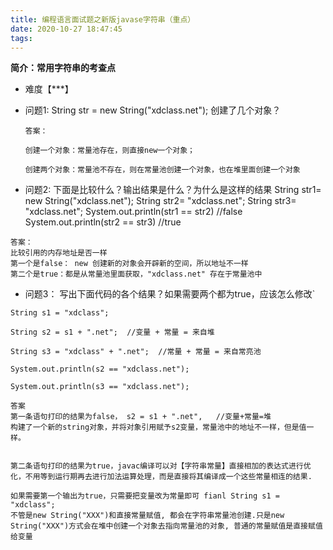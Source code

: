 ```yaml
---
title: 编程语言面试题之新版javase字符串（重点）
date: 2020-10-27 18:47:45
tags:
---
```

**简介：常用字符串的考查点**

* 难度【***】

* 问题1:  String str = new String("xdclass.net"); 创建了几个对象？

  ```
  答案：
  
  创建一个对象：常量池存在，则直接new一个对象；
  
  创建两个对象：常量池不存在，则在常量池创建一个对象，也在堆里面创建一个对象
  ```


* 问题2: 下面是比较什么？输出结果是什么？为什么是这样的结果
  String str1= new String("xdclass.net");
  String str2= "xdclass.net";
  String str3= "xdclass.net";
  System.out.println(str1 == str2) //false
  System.out.println(str2 == str3) //true

```
答案：
比较引用的内存地址是否一样
第一个是false： new 创建新的对象会开辟新的空间，所以地址不一样
第二个是true：都是从常量池里面获取，"xdclass.net" 存在于常量池中
```

* 问题3： 写出下面代码的各个结果？如果需要两个都为true，应该怎么修改`

```
String s1 = "xdclass";

String s2 = s1 + ".net";  //变量 + 常量 = 来自堆

String s3 = "xdclass" + ".net";  //常量 + 常量 = 来自常亮池

System.out.println(s2 == "xdclass.net"); 

System.out.println(s3 == "xdclass.net");
```

```
答案
第一条语句打印的结果为false， s2 = s1 + ".net",   //变量+常量=堆
构建了一个新的string对象，并将对象引用赋予s2变量，常量池中的地址不一样，但是值一样。


第二条语句打印的结果为true，javac编译可以对【字符串常量】直接相加的表达式进行优化，不用等到运行期再去进行加法运算处理，而是直接将其编译成一个这些常量相连的结果.

如果需要第一个输出为true，只需要把变量改为常量即可 fianl String s1 = "xdclass";
不管是new String("XXX")和直接常量赋值, 都会在字符串常量池创建.只是new String("XXX")方式会在堆中创建一个对象去指向常量池的对象, 普通的常量赋值是直接赋值给变量
```


